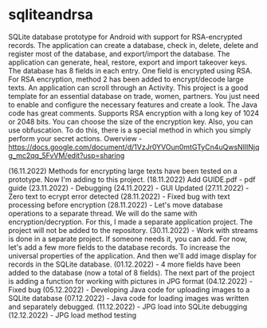 # sqliteandrsa
SQLite database prototype for Android with support for RSA-encrypted records. The application can create a database, check in, delete, delete and register most of the database, and export/import the database. The application can generate, heal, restore, export and import takeover keys. The database has 8 fields in each entry. One field is encrypted using RSA. For RSA encryption, method 2 has been added to encrypt/decode large texts. An application can scroll through an Activity. This project is a good template for an essential database on trade, women, partners. You just need to enable and configure the necessary features and create a look. The Java code has great comments. Supports RSA encryption with a long key of 1024 or 2048 bits. You can choose the size of the encryption key. Also, you can use obfuscation. To do this, there is a special method in which you simply perform your secret actions.  Owerview - https://docs.google.com/document/d/1VzJr0YVOun0mtGTyCn4uQwsNllINjqg_mc2qq_5FvVM/edit?usp=sharing

(16.11.2022) Methods for encrypting large texts have been tested on a prototype. Now I'm adding to this project.
(18.11.2022) Add GUIDE.pdf - pdf guide
(23.11.2022) - Debugging
(24.11.2022) - GUI Updated
(27.11.2022) - Zero text to ecrypt error detected
(28.11.2022) - Fixed bug with text processing before encryption
(28.11.2022) - Let's move database operations to a separate thread. We will do the same with encryption/decryption. For this, I made a separate application project. The project will not be added to the repository.
(30.11.2022) - Work with streams is done in a separate project. If someone needs it, you can add. For now, let's add a few more fields to the database records. To increase the universal properties of the application. And then we'll add image display for records in the SQLite database.
(01.12.2022) - 4 more fields have been added to the database (now a total of 8 fields). The next part of the project is adding a function for working with pictures in JPG format
(04.12.2022) - Fixed bug
(05.12.2022) - Developing Java code for uploading images to a SQLite database
(07.12.2022) - Java code for loading images was written and separately debugged.
(11.12.2022) - JPG load into SQLite debugging
(12.12.2022) - JPG load method testing
